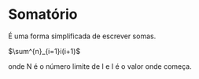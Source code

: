 # Somatório

É uma forma simplificada de escrever somas.

$\sum^{n}_{i=1}i(i+1)$

onde N é o número limite de I e I é o valor onde começa.
